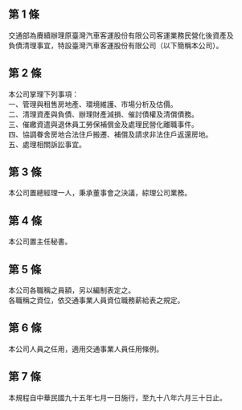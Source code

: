 第 1 條
-------
交通部為賡續辦理原臺灣汽車客運股份有限公司客運業務民營化後資產及  
負債清理事宜，特設臺灣汽車客運股份有限公司（以下簡稱本公司）。

第 2 條
-------
本公司掌理下列事項：  
一、管理與租售房地產、環境維護、市場分析及估價。  
二、清理資產與負債、辦理財產減損、催討債權及清償債務。  
三、催繳資遣與退休員工勞保補償金及處理民營化離職事件。  
四、協調眷舍房地合法住戶搬遷、補償及請求非法住戶返還房地。  
五、處理相關訴訟事宜。

第 3 條
-------
本公司置總經理一人，秉承董事會之決議，綜理公司業務。

第 4 條
-------
本公司置主任秘書。

第 5 條
-------
本公司各職稱之員額，另以編制表定之。  
各職稱之資位，依交通事業人員資位職務薪給表之規定。

第 6 條
-------
本公司人員之任用，適用交通事業人員任用條例。

第 7 條
-------
本規程自中華民國九十五年七月一日施行，至九十八年六月三十日止。

